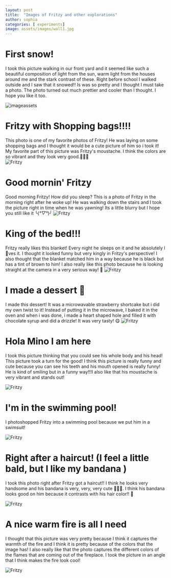 ```yaml
---
layout: post
title:  "Images of Fritzy and other explorations"
author: sophia
categories: [ experiments]
image: assets/images/wall1.jpg
---
```


# First snow! 

I took this picture walking in our front yard and it seemed like such a beautiful composition of light from the sun, warm light from the houses around me and the stark contrast of these. Right before school I walked outside and I saw that it snowed!! Is was so pretty and I thought I must take a photo. The photo turned out much prettier and cooler than I thought. I hope you like it too. 

![imageassets](../assets/images/snow1.jpg)


# Fritzy with Shopping bags!!!!

This photo is one of my favorite photos of Fritzy! He was laying on some shopping bags and I thought it would be a cute picture of him so i took it! My favorite part of this picture was Fritzy's moustache. I think the colors are so vibrant and they look very good.🐶🐶🐶  
![Fritzy](../assets/images/ritz1.jpg)


# Good mornin' Fritzy

Good morning Fritzy! How did you sleep? This is a photo of Fritzy in the morning right after he woke up! He was walking down the stairs and I took the picture right in time when he was yawning! Its a little blurry but I hope you still like it ╰(*°▽°*)╯
![Fritzy](../assets/images/ritz2.jpg)

# King of the bed!!!

Fritzy really likes this blanket! Every night he sleeps on it and he absolutely l💖ves it. I thought it looked funny but very kingly in Fritzy's perspective! I also thought that the blanket matched him in a way because he is black but has a tint of brown to him! I also really like this photo because he is looking straight at the camera in a very serious way! 💙
![Fritzy](../assets/images/ritz3.jpg)

# I made a dessert 🧁

I made this dessert! It was a microwavable strawberry shortcake but i did my own twist to it! Instead of putting it in the microwave, I baked it in the oven and when i was done, i made a heart shaped hole and filled it with chocolate syrup and did a drizzle! It was very tasty! 😋
![Fritzy](../assets/images/food1.jpg)

# Hola Mino I am here

I took this picture thinking that you could see his whole body and his head! This picture took a turn for the good! I think this picture is really funny and cute because you can see his teeth and his mouth opened is really funny! He is kind of smiling but in a funny way!!!I also like that his moustache is very vibrant and stands out!

![Fritzy](../assets/images/ritz5.jpg)

# I'm in the swimming pool!

I photoshopped Fritzy into a swimming pool because we put him in a swimsuit! 

![Fritzy](../assets/images/ritz6.jpg)

# Right after a haircut! (I feel a little bald, but I like my bandana )

I took this photo right after Fritzy got a haircut!! I think he looks very handsome and his bandana is very, very, very cute 💙💙💙. I think his bandana looks good on him because it contrasts with his hair color!! 🐶

![Fritzy](../assets/images/ritz7.jpg)

# A nice warm fire is all I need 

I thought that this picture was very pretty because I think it captures the warmth of the fire and I think it is pretty because of the colors that the image has! I also really like that the photo captures the different colors of the flames that are coming out of the fireplace. I took the picture in an angle that I think makes the fire look cool!

![Fritzy](../assets/images/fire1.jpg)
